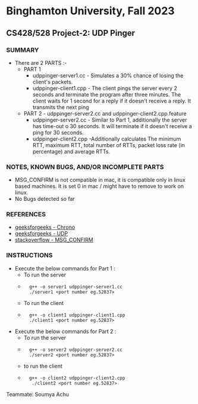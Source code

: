 # Binghamton University, Fall 2023

## CS428/528 Project-2: UDP Pinger

### SUMMARY

+ There are 2 PARTS :- 
    + PART 1  
        + udppinger-server1.cc - Simulates a 30% chance of losing the client's packets.
        + udppinger-client1.cpp - The client pings the server every 2 seconds and terminate the program after three minutes. The client waits for 1 second for a reply if it doesn't receive a reply. It transmits the next ping 
    + PART 2 - udppinger-server2.cc and udppinger-client2.cpp.feature
        + udppinger-server2.cc - Similar to Part 1, additionally the server has time-out o 30 seconds. It will terminate if it doesn't receive a ping for 30 seconds. 
        + udppinger-client2.cpp -Additionally calculates The minimum RTT, maximum RTT, total number of RTTs, packet loss rate (in percentage) and average RTTs.



### NOTES, KNOWN BUGS, AND/OR INCOMPLETE PARTS
+ MSG_CONFIRM is not compatible in mac, it is compatible only in linux based machines. It is set 0 in mac / might have to remove to work on linux.
+ No Bugs detected so far

### REFERENCES
+ [geeksforgeeks - Chrono](https://www.geeksforgeeks.org/chrono-in-c/)
+ [geeksforgeeks - UDP](https://www.geeksforgeeks.org/user-datagram-protocol-udp/)
+ [stackoverflow - MSG_CONFIRM](https://stackoverflow.com/questions/16594387/why-should-i-use-or-not-use-msg-confirm)

### INSTRUCTIONS
+ Execute the below commands for Part 1 :
    + To run the server
    +       g++ -o server1 udppinger-server1.cc  
            ./server1 <port number eg.52837>
    + To run the client
    +       g++ -o client1 udppinger-client1.cpp
            ./client1 <port number eg.52837>

+ Execute the below commands for Part 2 : 
    + To run the server
    +       g++ -o server2 udppinger-server2.cc
            ./server2 <port number eg.52837>
    + to run the client
    +       g++ -o client2 udppinger-client2.cpp
             ./client2 <port number eg.52837>

Teammate: Soumya Achu
